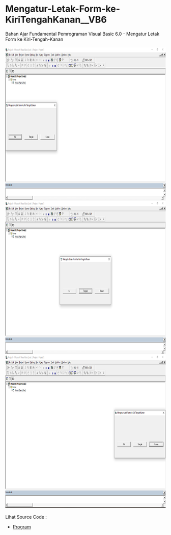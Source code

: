 # Mengatur-Letak-Form-ke-KiriTengahKanan__VB6
Bahan Ajar Fundamental Pemrograman Visual Basic 6.0 - Mengatur Letak Form ke Kiri-Tengah-Kanan<br><br>
<img src="https://github.com/RizkyKhapidsyah/Mengatur-Letak-Form-ke-KiriTengahKanan__VB6/blob/master/result/001.PNG" width=640 height=480>
<img src="https://github.com/RizkyKhapidsyah/Mengatur-Letak-Form-ke-KiriTengahKanan__VB6/blob/master/result/002.PNG" width=640 height=480>
<img src="https://github.com/RizkyKhapidsyah/Mengatur-Letak-Form-ke-KiriTengahKanan__VB6/blob/master/result/003.PNG" width=640 height=480><br><br>
Lihat Source Code : <br>
- <a href="https://github.com/RizkyKhapidsyah/Mengatur-Letak-Form-ke-KiriTengahKanan__VB6/blob/master/Form1.frm">Program</a>

